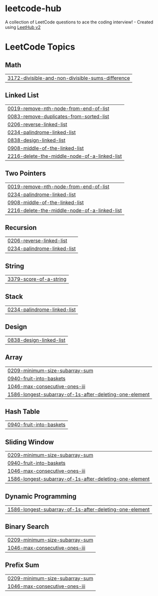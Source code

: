 # leetcode-hub
A collection of LeetCode questions to ace the coding interview! - Created using [LeetHub v2](https://github.com/arunbhardwaj/LeetHub-2.0)

<!---LeetCode Topics Start-->
# LeetCode Topics
## Math
|  |
| ------- |
| [3172-divisible-and-non-divisible-sums-difference](https://github.com/spoddub/leetcode-hub/tree/master/3172-divisible-and-non-divisible-sums-difference) |
## Linked List
|  |
| ------- |
| [0019-remove-nth-node-from-end-of-list](https://github.com/spoddub/leetcode-hub/tree/master/0019-remove-nth-node-from-end-of-list) |
| [0083-remove-duplicates-from-sorted-list](https://github.com/spoddub/leetcode-hub/tree/master/0083-remove-duplicates-from-sorted-list) |
| [0206-reverse-linked-list](https://github.com/spoddub/leetcode-hub/tree/master/0206-reverse-linked-list) |
| [0234-palindrome-linked-list](https://github.com/spoddub/leetcode-hub/tree/master/0234-palindrome-linked-list) |
| [0838-design-linked-list](https://github.com/spoddub/leetcode-hub/tree/master/0838-design-linked-list) |
| [0908-middle-of-the-linked-list](https://github.com/spoddub/leetcode-hub/tree/master/0908-middle-of-the-linked-list) |
| [2216-delete-the-middle-node-of-a-linked-list](https://github.com/spoddub/leetcode-hub/tree/master/2216-delete-the-middle-node-of-a-linked-list) |
## Two Pointers
|  |
| ------- |
| [0019-remove-nth-node-from-end-of-list](https://github.com/spoddub/leetcode-hub/tree/master/0019-remove-nth-node-from-end-of-list) |
| [0234-palindrome-linked-list](https://github.com/spoddub/leetcode-hub/tree/master/0234-palindrome-linked-list) |
| [0908-middle-of-the-linked-list](https://github.com/spoddub/leetcode-hub/tree/master/0908-middle-of-the-linked-list) |
| [2216-delete-the-middle-node-of-a-linked-list](https://github.com/spoddub/leetcode-hub/tree/master/2216-delete-the-middle-node-of-a-linked-list) |
## Recursion
|  |
| ------- |
| [0206-reverse-linked-list](https://github.com/spoddub/leetcode-hub/tree/master/0206-reverse-linked-list) |
| [0234-palindrome-linked-list](https://github.com/spoddub/leetcode-hub/tree/master/0234-palindrome-linked-list) |
## String
|  |
| ------- |
| [3379-score-of-a-string](https://github.com/spoddub/leetcode-hub/tree/master/3379-score-of-a-string) |
## Stack
|  |
| ------- |
| [0234-palindrome-linked-list](https://github.com/spoddub/leetcode-hub/tree/master/0234-palindrome-linked-list) |
## Design
|  |
| ------- |
| [0838-design-linked-list](https://github.com/spoddub/leetcode-hub/tree/master/0838-design-linked-list) |
## Array
|  |
| ------- |
| [0209-minimum-size-subarray-sum](https://github.com/spoddub/leetcode-hub/tree/master/0209-minimum-size-subarray-sum) |
| [0940-fruit-into-baskets](https://github.com/spoddub/leetcode-hub/tree/master/0940-fruit-into-baskets) |
| [1046-max-consecutive-ones-iii](https://github.com/spoddub/leetcode-hub/tree/master/1046-max-consecutive-ones-iii) |
| [1586-longest-subarray-of-1s-after-deleting-one-element](https://github.com/spoddub/leetcode-hub/tree/master/1586-longest-subarray-of-1s-after-deleting-one-element) |
## Hash Table
|  |
| ------- |
| [0940-fruit-into-baskets](https://github.com/spoddub/leetcode-hub/tree/master/0940-fruit-into-baskets) |
## Sliding Window
|  |
| ------- |
| [0209-minimum-size-subarray-sum](https://github.com/spoddub/leetcode-hub/tree/master/0209-minimum-size-subarray-sum) |
| [0940-fruit-into-baskets](https://github.com/spoddub/leetcode-hub/tree/master/0940-fruit-into-baskets) |
| [1046-max-consecutive-ones-iii](https://github.com/spoddub/leetcode-hub/tree/master/1046-max-consecutive-ones-iii) |
| [1586-longest-subarray-of-1s-after-deleting-one-element](https://github.com/spoddub/leetcode-hub/tree/master/1586-longest-subarray-of-1s-after-deleting-one-element) |
## Dynamic Programming
|  |
| ------- |
| [1586-longest-subarray-of-1s-after-deleting-one-element](https://github.com/spoddub/leetcode-hub/tree/master/1586-longest-subarray-of-1s-after-deleting-one-element) |
## Binary Search
|  |
| ------- |
| [0209-minimum-size-subarray-sum](https://github.com/spoddub/leetcode-hub/tree/master/0209-minimum-size-subarray-sum) |
| [1046-max-consecutive-ones-iii](https://github.com/spoddub/leetcode-hub/tree/master/1046-max-consecutive-ones-iii) |
## Prefix Sum
|  |
| ------- |
| [0209-minimum-size-subarray-sum](https://github.com/spoddub/leetcode-hub/tree/master/0209-minimum-size-subarray-sum) |
| [1046-max-consecutive-ones-iii](https://github.com/spoddub/leetcode-hub/tree/master/1046-max-consecutive-ones-iii) |
<!---LeetCode Topics End-->